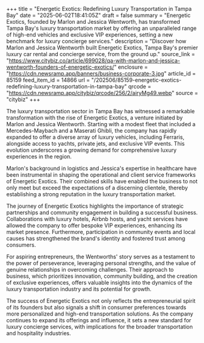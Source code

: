 +++
title = "Energetic Exotics: Redefining Luxury Transportation in Tampa Bay"
date = "2025-06-02T18:41:05Z"
draft = false
summary = "Energetic Exotics, founded by Marlon and Jessica Wentworth, has transformed Tampa Bay's luxury transportation market by offering an unparalleled range of high-end vehicles and exclusive VIP experiences, setting a new benchmark for luxury concierge services."
description = "Discover how Marlon and Jessica Wentworth built Energetic Exotics, Tampa Bay's premier luxury car rental and concierge service, from the ground up."
source_link = "https://www.citybiz.co/article/699028/qa-with-marlon-and-jessica-wentworth-founders-of-energetic-exotics/"
enclosure = "https://cdn.newsramp.app/banners/business-corporate-3.jpg"
article_id = 85159
feed_item_id = 14866
url = "/202506/85159-energetic-exotics-redefining-luxury-transportation-in-tampa-bay"
qrcode = "https://cdn.newsramp.app/citybiz/qrcode/256/2/airyMg49.webp"
source = "citybiz"
+++

<p>The luxury transportation sector in Tampa Bay has witnessed a remarkable transformation with the rise of Energetic Exotics, a venture initiated by Marlon and Jessica Wentworth. Starting with a modest fleet that included a Mercedes-Maybach and a Maserati Ghibli, the company has rapidly expanded to offer a diverse array of luxury vehicles, including Ferraris, alongside access to yachts, private jets, and exclusive VIP events. This evolution underscores a growing demand for comprehensive luxury experiences in the region.</p><p>Marlon's background in logistics and Jessica's expertise in healthcare have been instrumental in shaping the operational and client service frameworks of Energetic Exotics. Their combined skills have enabled the business to not only meet but exceed the expectations of a discerning clientele, thereby establishing a strong reputation in the luxury transportation market.</p><p>The journey of Energetic Exotics highlights the importance of strategic partnerships and community engagement in building a successful business. Collaborations with luxury hotels, Airbnb hosts, and yacht services have allowed the company to offer bespoke VIP experiences, enhancing its market presence. Furthermore, participation in community events and local causes has strengthened the brand's identity and fostered trust among consumers.</p><p>For aspiring entrepreneurs, the Wentworths' story serves as a testament to the power of perseverance, leveraging personal strengths, and the value of genuine relationships in overcoming challenges. Their approach to business, which prioritizes innovation, community building, and the creation of exclusive experiences, offers valuable insights into the dynamics of the luxury transportation industry and its potential for growth.</p><p>The success of Energetic Exotics not only reflects the entrepreneurial spirit of its founders but also signals a shift in consumer preferences towards more personalized and high-end transportation solutions. As the company continues to expand its offerings and influence, it sets a new standard for luxury concierge services, with implications for the broader transportation and hospitality industries.</p>